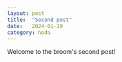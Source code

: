 ```yaml
---
layout: post
title:  "Second post"
date:   2024-01-19
category: hoda
---
```


Welcome to the broom's second post!
